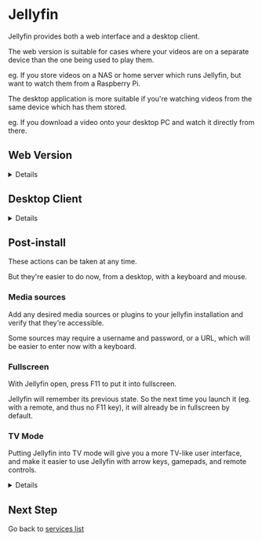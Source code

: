 # Jellyfin

Jellyfin provides both a web interface and a desktop client.

The web version is suitable for cases where your videos are on a separate device than the one being used to play them.

eg. If you store videos on a NAS or home server which runs Jellyfin, but want to watch them from a Raspberry Pi.

The desktop application is more suitable if you're watching videos from the same device which has them stored.

eg. If you download a video onto your desktop PC and watch it directly from there.

## Web Version

<details>

There is no special setup required for the web version of Jellyfin to work.

It will run by default when installed on a server or NAS.

You should be able to access it on port 8096 of the server's IP address by default.

eg. http://192.168.1.100:8096

Whatever the IP address is, access your self-hosted Jellyfin instance from the Raspberry Pi in your browser, then proceed to the "TV Mode" section further down this page.

* Remember to create a shortcut or PWA! See the Browsers section for instructions on how to do this

</details>

## Desktop Client

<details>

Jellyfin provides [several options](https://jellyfin.org/downloads/clients/) for installing their desktop client.

In this case, the one we want is the "Jellyfin Media Player".

Assuming you followed the steps earlier in this guide, you should already have Flatpak/Flathub setup on your system.

If so, run:

`flatpak install -y flathub com.github.iwalton3.jellyfin-media-player`

Or, if your desktop environment supports it, you can simply search for Jellyfin in your operating system's "app store", such as KDE Discover.

* If you install it this way, make sure you grab "Jellyfin Media Player", not one of the other packages such as "Jellyfin Server".

![Screenshot](screenshots/JellyfinDiscover.png)

* Warning! Some stores will install the Snap or Native version of Jellyfin instead of the flatpak version. This is fine, but you may need to figure some things out yourself during later steps, since the instructions in this repository were written for the Flatpak version.

</details>

## Post-install

These actions can be taken at any time.

But they're easier to do now, from a desktop, with a keyboard and mouse.

### Media sources

Add any desired media sources or plugins to your jellyfin installation and verify that they're accessible.

Some sources may require a username and password, or a URL, which will be easier to enter now with a keyboard.

### Fullscreen

With Jellyfin open, press F11 to put it into fullscreen.

Jellyfin will remember its previous state. So the next time you launch it (eg. with a remote, and thus no F11 key), it will already be in fullscreen by default.

### TV Mode

Putting Jellyfin into TV mode will give you a more TV-like user interface, and make it easier to use Jellyfin with arrow keys, gamepads, and remote controls.

<details>

Click on the Menu icon up the top left side of the website/app.

![Screenshot](screenshots/JellyfinSettings01.png)

Click on Settings.

![Screenshot](screenshots/JellyfinSettings02.png)

Click on Display.

![Screenshot](screenshots/JellyfinSettings03.png)

Change the display mode from Auto to TV.

![Screenshot](screenshots/JellyfinSettings04.png)

Scroll down to the bottom of the page and click on Save.

![Screenshot](screenshots/JellyfinSettings05.png)

Afterwards, close and reopen the app/website for the change to take full effect.

</details>

## Next Step

Go back to [services list](README.md)